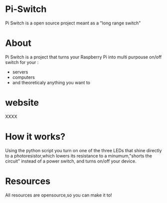 # Pi-Switch
Pi Switch is a open source project meant as a "long range switch"

# About
Pi Switch is a project that turns your Raspberry Pi into multi purpouse on/off switch for your : 
* servers
* computers
* and theoreticaly anything you want to
  
  
# website

XXXX

# How it works?
Using the python script you turn on one of the three LEDs that shine directly to a photoresistor,which lowers its resistance to a minumum,"shorts the circuit" instead of a power switch, and turns on/off your device.

# Resources
All resources are opensource,so you can make it to!

